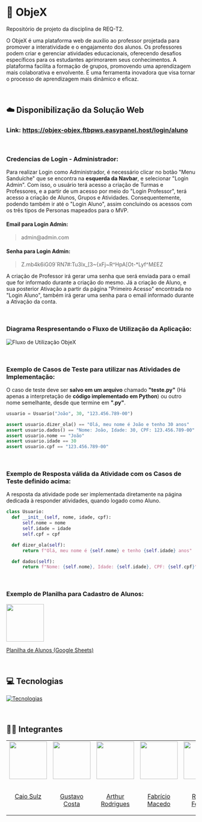 # 💾 ObjeX
Repositório de projeto da disciplina de REQ-T2.


O ObjeX é uma plataforma web de auxilio ao professor projetada para promover a interatividade e o engajamento dos alunos. Os professores podem criar e gerenciar atividades educacionais, oferecendo desafios específicos para os estudantes aprimorarem seus conhecimentos. A plataforma facilita a formação de grupos, promovendo uma aprendizagem mais colaborativa e envolvente. É uma ferramenta inovadora que visa tornar o processo de aprendizagem mais dinâmico e eficaz.

<br>

## ☁️ Disponibilização da Solução Web

### Link: https://objex-objex.ftbpws.easypanel.host/login/aluno

<br>

### Credencias de Login - Administrador:

Para realizar Login como Administrador, é necessário clicar no botão "Menu Sanduíche" que se encontra na **esquerda da Navbar**, e selecionar "Login Admin". Com isso, o usuário terá acesso a criação de Turmas e Professores, e a partir de um acesso por meio do "Login Professor", terá acesso a criação de Alunos, Grupos e Atividades. Consequentemente, podendo também ir até o "Login Aluno", assim concluindo os acessos com os três tipos de Personas mapeados para o MVP.

#### Email para Login Admin: 
> <p>admin@admin.com</p>
#### Senha para Login Admin: 
> Z.mb4k6iG09`RN7#:Tu3lx_[3~{xFj~R^HpA[Ot-*Lyf^M£EZ

A criação de Professor irá gerar uma senha que será enviada para o email que for informado durante a criação do mesmo. Já a criação de Aluno, e sua posterior Ativação a partir da página "Primeiro Acesso" encontrada no "Login Aluno", também irá gerar uma senha para o email informado durante a Ativação da conta.

<br>

### Diagrama Respresentando o Fluxo de Utilização da Aplicação:
![Fluxo de Utilização ObjeX](https://github.com/user-attachments/assets/0e0296e7-ce93-4a91-a0ff-7a93dabc7fcb)

<br>

### Exemplo de Casos de Teste para utilizar nas Atividades de Implementação:

O caso de teste deve ser **salvo em um arquivo** chamado **"teste.py"** (Há apenas a interpretação de **código implementado em Python**) ou outro nome semelhante, desde que termine em **".py"**.

```python
usuario = Usuario("João", 30, "123.456.789-00")

assert usuario.dizer_ola() == "Olá, meu nome é João e tenho 30 anos"
assert usuario.dados() == "Nome: João, Idade: 30, CPF: 123.456.789-00"
assert usuario.nome == "João"
assert usuario.idade == 30
assert usuario.cpf == "123.456.789-00"
```

<br>

### Exemplo de Resposta válida da Atividade com os Casos de Teste definido acima:

A resposta da atividade pode ser implementada diretamente na página dedicada à responder atividades, quando logado como Aluno.

```python
class Usuario:
  def __init__(self, nome, idade, cpf):
      self.nome = nome
      self.idade = idade
      self.cpf = cpf

  def dizer_ola(self):
      return f"Olá, meu nome é {self.nome} e tenho {self.idade} anos"

  def dados(self):
      return f"Nome: {self.nome}, Idade: {self.idade}, CPF: {self.cpf}"
```

<br>

### Exemplo de Planilha para Cadastro de Alunos:
<div align="start">
  <a href="https://docs.google.com/spreadsheets/d/1MfsN4hm4ZsPiRiHAH0XfTg-UqqlUCxsPtsYiO7ClsoU/edit?usp=sharing" >
    <img height="100" src="https://cdn.worldvectorlogo.com/logos/google-sheets-logo-icon.svg" />
    <p>Planilha de Alunos (Google Sheets)</p>
  </a>
</div>

<br>

<h2>
  💻 Tecnologias
</h2>

[![Tecnologias](https://skillicons.dev/icons?i=js,react,nodejs,mongodb)](https://skillicons.dev)

<br>

<h2>
    👨‍💻 Integrantes
</h2>

<table>


  <tr>
  <td valign="top">
      <a href="https://github.com/CaioSulz" >
        <img align="center" height="100" src="https://github.com/CaioSulz.png" />
        <br></br>
        <p align="center">Caio Sulz</p>
      </a>
    </td>

    
  <td valign="top">
      <a href="https://github.com/cwtshh" >
        <img align="center" height="100" src="https://github.com/cwtshh.png" />
        <br></br>
        <p align="center">Gustavo Costa</p>
      </a>
    </td>

  <td valign="top">
      <a href="https://github.com/arthurrsousa" >
        <img align="center" height="100" src="https://github.com/arthurrsousa.png" />
        <br></br>
        <p align="center">Arthur Rodrigues</p>
      </a>
    </td>

<td valign="top">
      <a href="https://github.com/FabricioDeQueiroz" >
        <img align="center" height="100" src="https://github.com/FabricioDeQueiroz.png" />
        <br></br>
        <p align="center">Fabrício Macedo</p>
      </a>
    </td>

  <td valign="top">
      <a href="https://github.com/rayenealmeida" >
        <img align="center" height="100" src="https://github.com/rayenealmeida.png" />
        <br></br>
        <p align="center">Rayene Ferreira</p>
      </a>
    </td>

  <td valign="top">
      <a href="https://github.com/nicollaxs" >
        <img align="center" height="100" src="https://github.com/nicollaxs.png" />
        <br></br>
        <p align="center">Nicollas Gabriel</p>
      </a>
    </td>

<td valign="top">
      <a href="https://github.com/matsuo-kage" >
        <img align="center" height="100" src="https://github.com/matsuo-kage.png" />
        <br></br>
        <p align="center">Manoel Castro</p>
      </a>
    </td>
    


  </tr>
</table>
